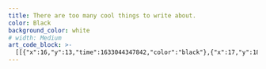 ```yaml
---
title: There are too many cool things to write about.
color: Black
background_color: white
# width: Medium
art_code_block: >-
  [[{"x":16,"y":13,"time":1633044347842,"color":"black"},{"x":17,"y":18,"time":1633044348053,"color":"black"},{"x":17,"y":23,"time":1633044348153,"color":"black"},{"x":17,"y":28,"time":1633044348270,"color":"black"},{"x":18,"y":33,"time":1633044348370,"color":"black"},{"x":19,"y":38,"time":1633044348437,"color":"black"},{"x":20,"y":43,"time":1633044348670,"color":"black"},{"x":24,"y":39,"time":1633044349336,"color":"black"},{"x":27,"y":35,"time":1633044349402,"color":"black"},{"x":30,"y":31,"time":1633044349553,"color":"black"},{"x":35,"y":31,"time":1633044350212,"color":"black"},{"x":38,"y":35,"time":1633044350294,"color":"black"},{"x":40,"y":40,"time":1633044350437,"color":"black"},{"x":43,"y":44,"time":1633044350739,"color":"black"},{"x":47,"y":40,"time":1633044350962,"color":"black"},{"x":50,"y":34,"time":1633044351028,"color":"black"},{"x":53,"y":30,"time":1633044351077,"color":"black"},{"x":55,"y":25,"time":1633044351195,"color":"black"},{"x":57,"y":20,"time":1633044351281,"color":"black"},{"x":56,"y":15,"time":1633044351414,"color":"black"},{"x":55,"y":25,"time":1633044351195,"color":"black"},{"x":56,"y":15,"time":1633044351804,"color":"black"}],[{"x":65,"y":33,"time":1633044352198,"color":"black"},{"x":70,"y":33,"time":1633044352302,"color":"black"},{"x":76,"y":34,"time":1633044352337,"color":"black"},{"x":81,"y":34,"time":1633044352385,"color":"black"},{"x":86,"y":31,"time":1633044352519,"color":"black"},{"x":89,"y":27,"time":1633044352587,"color":"black"},{"x":84,"y":24,"time":1633044352703,"color":"black"},{"x":78,"y":25,"time":1633044352752,"color":"black"},{"x":73,"y":26,"time":1633044352802,"color":"black"},{"x":67,"y":28,"time":1633044352868,"color":"black"},{"x":62,"y":31,"time":1633044352936,"color":"black"},{"x":63,"y":36,"time":1633044353036,"color":"black"},{"x":67,"y":40,"time":1633044353119,"color":"black"},{"x":72,"y":42,"time":1633044353219,"color":"black"},{"x":77,"y":42,"time":1633044353252,"color":"black"},{"x":82,"y":42,"time":1633044353303,"color":"black"},{"x":72,"y":42,"time":1633044353219,"color":"black"}],[{"x":121,"y":28,"time":1633044354345,"color":"black"},{"x":122,"y":33,"time":1633044354453,"color":"black"},{"x":119,"y":37,"time":1633044354552,"color":"black"},{"x":118,"y":42,"time":1633044354750,"color":"black"},{"x":116,"y":47,"time":1633044355267,"color":"black"},{"x":117,"y":42,"time":1633044355869,"color":"black"},{"x":120,"y":37,"time":1633044355968,"color":"black"},{"x":123,"y":33,"time":1633044356115,"color":"black"},{"x":128,"y":30,"time":1633044356215,"color":"black"},{"x":133,"y":29,"time":1633044356281,"color":"black"},{"x":137,"y":33,"time":1633044356414,"color":"black"},{"x":140,"y":38,"time":1633044356497,"color":"black"},{"x":140,"y":43,"time":1633044356565,"color":"black"},{"x":142,"y":48,"time":1633044356697,"color":"black"},{"x":140,"y":38,"time":1633044356497,"color":"black"},{"x":142,"y":48,"time":1633044356890,"color":"black"}],[{"x":158,"y":37,"time":1633044357319,"color":"black"},{"x":164,"y":39,"time":1633044357464,"color":"black"},{"x":169,"y":39,"time":1633044357498,"color":"black"},{"x":174,"y":37,"time":1633044357590,"color":"black"},{"x":176,"y":32,"time":1633044357709,"color":"black"},{"x":172,"y":29,"time":1633044357810,"color":"black"},{"x":167,"y":28,"time":1633044357860,"color":"black"},{"x":162,"y":28,"time":1633044357928,"color":"black"},{"x":156,"y":31,"time":1633044358012,"color":"black"},{"x":152,"y":35,"time":1633044358112,"color":"black"},{"x":153,"y":40,"time":1633044358214,"color":"black"},{"x":157,"y":44,"time":1633044358314,"color":"black"},{"x":162,"y":46,"time":1633044358397,"color":"black"},{"x":167,"y":48,"time":1633044358480,"color":"black"},{"x":172,"y":49,"time":1633044358514,"color":"black"},{"x":177,"y":49,"time":1633044358630,"color":"black"},{"x":167,"y":48,"time":1633044358480,"color":"black"}],[{"x":187,"y":37,"time":1633044359255,"color":"black"},{"x":192,"y":37,"time":1633044359347,"color":"black"},{"x":197,"y":37,"time":1633044359380,"color":"black"},{"x":202,"y":37,"time":1633044359431,"color":"black"},{"x":205,"y":33,"time":1633044359581,"color":"black"},{"x":204,"y":28,"time":1633044359681,"color":"black"},{"x":182,"y":35,"time":1633044360206,"color":"black"},{"x":187,"y":39,"time":1633044360552,"color":"black"},{"x":191,"y":43,"time":1633044360681,"color":"black"},{"x":195,"y":46,"time":1633044360831,"color":"black"},{"x":201,"y":48,"time":1633044360964,"color":"black"},{"x":206,"y":48,"time":1633044361031,"color":"black"},{"x":195,"y":46,"time":1633044360831,"color":"black"}],[{"x":236,"y":30,"time":1633044362011,"color":"black"},{"x":232,"y":27,"time":1633044362356,"color":"black"},{"x":227,"y":27,"time":1633044362447,"color":"black"},{"x":222,"y":28,"time":1633044362481,"color":"black"},{"x":218,"y":31,"time":1633044362581,"color":"black"},{"x":217,"y":37,"time":1633044362731,"color":"black"},{"x":221,"y":40,"time":1633044362830,"color":"black"},{"x":226,"y":42,"time":1633044363014,"color":"black"},{"x":231,"y":42,"time":1633044363117,"color":"black"},{"x":235,"y":39,"time":1633044363184,"color":"black"},{"x":238,"y":35,"time":1633044363262,"color":"black"},{"x":240,"y":30,"time":1633044363330,"color":"black"},{"x":239,"y":24,"time":1633044363414,"color":"black"},{"x":238,"y":19,"time":1633044363481,"color":"black"},{"x":238,"y":14,"time":1633044363602,"color":"black"},{"x":239,"y":20,"time":1633044363806,"color":"black"},{"x":239,"y":25,"time":1633044363845,"color":"black"},{"x":240,"y":31,"time":1633044363894,"color":"black"},{"x":242,"y":36,"time":1633044363936,"color":"black"},{"x":242,"y":42,"time":1633044364031,"color":"black"},{"x":240,"y":31,"time":1633044363894,"color":"black"},{"x":243,"y":42,"time":1633044364324,"color":"black"}],[{"x":284,"y":15,"time":1633044365193,"color":"black"},{"x":285,"y":21,"time":1633044365297,"color":"black"},{"x":283,"y":28,"time":1633044365330,"color":"black"},{"x":283,"y":33,"time":1633044365380,"color":"black"},{"x":284,"y":39,"time":1633044365447,"color":"black"},{"x":283,"y":44,"time":1633044365644,"color":"black"},{"x":283,"y":49,"time":1633044365861,"color":"black"},{"x":284,"y":39,"time":1633044365447,"color":"black"},{"x":283,"y":52,"time":1633044366141,"color":"black"}],[{"x":269,"y":34,"time":1633044366479,"color":"black"},{"x":274,"y":34,"time":1633044366594,"color":"black"},{"x":283,"y":34,"time":1633044366641,"color":"black"},{"x":289,"y":35,"time":1633044366658,"color":"black"},{"x":294,"y":35,"time":1633044366675,"color":"black"},{"x":283,"y":34,"time":1633044366641,"color":"black"}],[{"x":305,"y":35,"time":1633044367316,"color":"black"},{"x":301,"y":38,"time":1633044367460,"color":"black"},{"x":298,"y":42,"time":1633044367529,"color":"black"},{"x":296,"y":47,"time":1633044367609,"color":"black"},{"x":301,"y":51,"time":1633044367679,"color":"black"},{"x":307,"y":53,"time":1633044367727,"color":"black"},{"x":313,"y":53,"time":1633044367793,"color":"black"},{"x":318,"y":50,"time":1633044367849,"color":"black"},{"x":319,"y":45,"time":1633044367913,"color":"black"},{"x":314,"y":37,"time":1633044367977,"color":"black"},{"x":310,"y":34,"time":1633044368059,"color":"black"},{"x":305,"y":33,"time":1633044368102,"color":"black"},{"x":314,"y":37,"time":1633044367977,"color":"black"},{"x":305,"y":33,"time":1633044368345,"color":"black"}],[{"x":378,"y":32,"time":1633044369464,"color":"black"},{"x":372,"y":32,"time":1633044369659,"color":"black"},{"x":367,"y":33,"time":1633044369695,"color":"black"},{"x":369,"y":38,"time":1633044369959,"color":"black"},{"x":374,"y":40,"time":1633044370010,"color":"black"},{"x":379,"y":43,"time":1633044370093,"color":"black"},{"x":383,"y":47,"time":1633044370210,"color":"black"},{"x":379,"y":51,"time":1633044370343,"color":"black"},{"x":374,"y":51,"time":1633044370377,"color":"black"},{"x":369,"y":51,"time":1633044370424,"color":"black"},{"x":364,"y":49,"time":1633044370524,"color":"black"},{"x":374,"y":51,"time":1633044370377,"color":"black"}],[{"x":388,"y":8,"time":1633044371199,"color":"black"},{"x":390,"y":13,"time":1633044371281,"color":"black"},{"x":390,"y":23,"time":1633044371328,"color":"black"},{"x":390,"y":29,"time":1633044371360,"color":"black"},{"x":390,"y":35,"time":1633044371394,"color":"black"},{"x":390,"y":40,"time":1633044371426,"color":"black"},{"x":392,"y":45,"time":1633044371493,"color":"black"},{"x":393,"y":50,"time":1633044371643,"color":"black"},{"x":390,"y":40,"time":1633044371426,"color":"black"}],[{"x":381,"y":28,"time":1633044372177,"color":"black"},{"x":388,"y":28,"time":1633044372310,"color":"black"},{"x":393,"y":28,"time":1633044372326,"color":"black"},{"x":399,"y":29,"time":1633044372346,"color":"black"},{"x":388,"y":28,"time":1633044372310,"color":"black"}],[{"x":409,"y":33,"time":1633044372898,"color":"black"},{"x":404,"y":35,"time":1633044373062,"color":"black"},{"x":401,"y":41,"time":1633044373116,"color":"black"},{"x":401,"y":46,"time":1633044373193,"color":"black"},{"x":405,"y":51,"time":1633044373265,"color":"black"},{"x":411,"y":53,"time":1633044373314,"color":"black"},{"x":414,"y":48,"time":1633044373396,"color":"black"},{"x":417,"y":43,"time":1633044373450,"color":"black"},{"x":415,"y":38,"time":1633044373495,"color":"black"},{"x":410,"y":34,"time":1633044373545,"color":"black"},{"x":405,"y":33,"time":1633044373645,"color":"black"},{"x":415,"y":38,"time":1633044373495,"color":"black"},{"x":406,"y":35,"time":1633044373801,"color":"black"}],[{"x":429,"y":37,"time":1633044374030,"color":"black"},{"x":432,"y":42,"time":1633044374176,"color":"black"},{"x":434,"y":53,"time":1633044374217,"color":"black"},{"x":434,"y":63,"time":1633044374246,"color":"black"},{"x":434,"y":70,"time":1633044374278,"color":"black"},{"x":435,"y":77,"time":1633044374314,"color":"black"},{"x":436,"y":83,"time":1633044374346,"color":"black"},{"x":436,"y":78,"time":1633044374560,"color":"black"},{"x":434,"y":66,"time":1633044374602,"color":"black"},{"x":434,"y":59,"time":1633044374629,"color":"black"},{"x":432,"y":51,"time":1633044374665,"color":"black"},{"x":432,"y":46,"time":1633044374746,"color":"black"},{"x":431,"y":41,"time":1633044374800,"color":"black"},{"x":432,"y":35,"time":1633044374878,"color":"black"},{"x":436,"y":32,"time":1633044374988,"color":"black"},{"x":441,"y":35,"time":1633044375088,"color":"black"},{"x":445,"y":40,"time":1633044375135,"color":"black"},{"x":445,"y":45,"time":1633044375228,"color":"black"},{"x":440,"y":46,"time":1633044375343,"color":"black"},{"x":435,"y":46,"time":1633044375384,"color":"black"},{"x":445,"y":45,"time":1633044375228,"color":"black"}],[{"x":25,"y":74,"time":1633044410201,"color":"black"},{"x":26,"y":80,"time":1633044410344,"color":"black"},{"x":28,"y":85,"time":1633044410427,"color":"black"},{"x":29,"y":90,"time":1633044410500,"color":"black"},{"x":29,"y":95,"time":1633044410579,"color":"black"},{"x":31,"y":100,"time":1633044410627,"color":"black"},{"x":31,"y":107,"time":1633044410740,"color":"black"},{"x":31,"y":112,"time":1633044410801,"color":"black"},{"x":31,"y":118,"time":1633044410877,"color":"black"},{"x":31,"y":124,"time":1633044410965,"color":"black"},{"x":29,"y":129,"time":1633044411099,"color":"black"},{"x":31,"y":118,"time":1633044410877,"color":"black"}],[{"x":18,"y":106,"time":1633044411608,"color":"black"},{"x":27,"y":105,"time":1633044411714,"color":"black"},{"x":36,"y":104,"time":1633044411762,"color":"black"},{"x":41,"y":104,"time":1633044411966,"color":"black"},{"x":27,"y":105,"time":1633044411714,"color":"black"},{"x":45,"y":103,"time":1633044412325,"color":"black"}],[{"x":46,"y":71,"time":1633044412763,"color":"black"},{"x":47,"y":78,"time":1633044412836,"color":"black"},{"x":49,"y":87,"time":1633044412879,"color":"black"},{"x":50,"y":94,"time":1633044412910,"color":"black"},{"x":50,"y":100,"time":1633044412953,"color":"black"},{"x":50,"y":106,"time":1633044412993,"color":"black"},{"x":50,"y":111,"time":1633044413059,"color":"black"},{"x":48,"y":117,"time":1633044413143,"color":"black"},{"x":47,"y":123,"time":1633044413199,"color":"black"},{"x":44,"y":118,"time":1633044413535,"color":"black"},{"x":45,"y":111,"time":1633044413580,"color":"black"},{"x":47,"y":106,"time":1633044413643,"color":"black"},{"x":51,"y":103,"time":1633044413731,"color":"black"},{"x":56,"y":101,"time":1633044413823,"color":"black"},{"x":61,"y":100,"time":1633044413882,"color":"black"},{"x":64,"y":104,"time":1633044413985,"color":"black"},{"x":67,"y":112,"time":1633044414033,"color":"black"},{"x":68,"y":117,"time":1633044414092,"color":"black"},{"x":69,"y":122,"time":1633044414147,"color":"black"},{"x":67,"y":112,"time":1633044414033,"color":"black"},{"x":71,"y":121,"time":1633044414502,"color":"black"}],[{"x":85,"y":100,"time":1633044414798,"color":"black"},{"x":85,"y":106,"time":1633044414972,"color":"black"},{"x":85,"y":114,"time":1633044415015,"color":"black"},{"x":86,"y":119,"time":1633044415060,"color":"black"},{"x":87,"y":124,"time":1633044415114,"color":"black"},{"x":85,"y":114,"time":1633044415015,"color":"black"},{"x":87,"y":122,"time":1633044415400,"color":"black"}],[{"x":114,"y":104,"time":1633044415852,"color":"black"},{"x":105,"y":101,"time":1633044416004,"color":"black"},{"x":100,"y":101,"time":1633044416067,"color":"black"},{"x":96,"y":106,"time":1633044416167,"color":"black"},{"x":96,"y":111,"time":1633044416267,"color":"black"},{"x":102,"y":113,"time":1633044416312,"color":"black"},{"x":107,"y":115,"time":1633044416386,"color":"black"},{"x":113,"y":118,"time":1633044416445,"color":"black"},{"x":116,"y":122,"time":1633044416508,"color":"black"},{"x":117,"y":127,"time":1633044416576,"color":"black"},{"x":113,"y":131,"time":1633044416692,"color":"black"},{"x":103,"y":130,"time":1633044416747,"color":"black"},{"x":98,"y":130,"time":1633044416794,"color":"black"},{"x":113,"y":131,"time":1633044416692,"color":"black"},{"x":101,"y":125,"time":1633044417048,"color":"black"}],[{"x":151,"y":104,"time":1633044417583,"color":"black"},{"x":153,"y":111,"time":1633044417685,"color":"black"},{"x":155,"y":117,"time":1633044417729,"color":"black"},{"x":155,"y":122,"time":1633044417774,"color":"black"},{"x":153,"y":127,"time":1633044417832,"color":"black"},{"x":149,"y":124,"time":1633044418026,"color":"black"},{"x":148,"y":115,"time":1633044418081,"color":"black"},{"x":149,"y":109,"time":1633044418151,"color":"black"},{"x":152,"y":105,"time":1633044418227,"color":"black"},{"x":159,"y":100,"time":1633044418285,"color":"black"},{"x":164,"y":102,"time":1633044418444,"color":"black"},{"x":167,"y":111,"time":1633044418499,"color":"black"},{"x":168,"y":116,"time":1633044418547,"color":"black"},{"x":168,"y":121,"time":1633044418643,"color":"black"},{"x":166,"y":113,"time":1633044418817,"color":"black"},{"x":168,"y":107,"time":1633044418894,"color":"black"},{"x":170,"y":102,"time":1633044418951,"color":"black"},{"x":175,"y":99,"time":1633044419026,"color":"black"},{"x":180,"y":100,"time":1633044419176,"color":"black"},{"x":186,"y":106,"time":1633044419226,"color":"black"},{"x":188,"y":111,"time":1633044419292,"color":"black"},{"x":188,"y":118,"time":1633044419346,"color":"black"},{"x":188,"y":123,"time":1633044419401,"color":"black"},{"x":188,"y":128,"time":1633044419495,"color":"black"},{"x":188,"y":118,"time":1633044419346,"color":"black"},{"x":188,"y":130,"time":1633044419725,"color":"black"}],[{"x":219,"y":111,"time":1633044420437,"color":"black"},{"x":214,"y":108,"time":1633044420681,"color":"black"},{"x":210,"y":105,"time":1633044420729,"color":"black"},{"x":205,"y":105,"time":1633044420884,"color":"black"},{"x":200,"y":108,"time":1633044420994,"color":"black"},{"x":196,"y":112,"time":1633044421072,"color":"black"},{"x":196,"y":117,"time":1633044421144,"color":"black"},{"x":199,"y":122,"time":1633044421233,"color":"black"},{"x":204,"y":126,"time":1633044421314,"color":"black"},{"x":207,"y":122,"time":1633044421467,"color":"black"},{"x":208,"y":117,"time":1633044421551,"color":"black"},{"x":208,"y":112,"time":1633044421647,"color":"black"},{"x":212,"y":109,"time":1633044421781,"color":"black"},{"x":214,"y":115,"time":1633044421852,"color":"black"},{"x":215,"y":124,"time":1633044421912,"color":"black"},{"x":216,"y":129,"time":1633044421945,"color":"black"},{"x":214,"y":115,"time":1633044421852,"color":"black"},{"x":215,"y":130,"time":1633044422216,"color":"black"}],[{"x":245,"y":111,"time":1633044422885,"color":"black"},{"x":240,"y":109,"time":1633044423035,"color":"black"},{"x":235,"y":107,"time":1633044423067,"color":"black"},{"x":230,"y":107,"time":1633044423167,"color":"black"},{"x":227,"y":112,"time":1633044423309,"color":"black"},{"x":227,"y":117,"time":1633044423382,"color":"black"},{"x":229,"y":122,"time":1633044423454,"color":"black"},{"x":235,"y":127,"time":1633044423520,"color":"black"},{"x":240,"y":129,"time":1633044423598,"color":"black"},{"x":242,"y":124,"time":1633044423700,"color":"black"},{"x":245,"y":120,"time":1633044423748,"color":"black"},{"x":246,"y":113,"time":1633044423798,"color":"black"},{"x":247,"y":107,"time":1633044423865,"color":"black"},{"x":245,"y":95,"time":1633044423917,"color":"black"},{"x":245,"y":90,"time":1633044423967,"color":"black"},{"x":243,"y":85,"time":1633044424035,"color":"black"},{"x":246,"y":91,"time":1633044424215,"color":"black"},{"x":247,"y":100,"time":1633044424269,"color":"black"},{"x":248,"y":105,"time":1633044424316,"color":"black"},{"x":249,"y":111,"time":1633044424365,"color":"black"},{"x":250,"y":117,"time":1633044424416,"color":"black"},{"x":252,"y":124,"time":1633044424470,"color":"black"},{"x":254,"y":131,"time":1633044424532,"color":"black"},{"x":250,"y":117,"time":1633044424416,"color":"black"},{"x":252,"y":129,"time":1633044424754,"color":"black"}],[{"x":258,"y":109,"time":1633044425082,"color":"black"},{"x":260,"y":114,"time":1633044425203,"color":"black"},{"x":261,"y":122,"time":1633044425268,"color":"black"},{"x":262,"y":127,"time":1633044425374,"color":"black"},{"x":259,"y":123,"time":1633044425506,"color":"black"},{"x":260,"y":116,"time":1633044425565,"color":"black"},{"x":260,"y":111,"time":1633044425633,"color":"black"},{"x":263,"y":107,"time":1633044425693,"color":"black"},{"x":269,"y":106,"time":1633044425779,"color":"black"},{"x":274,"y":110,"time":1633044425871,"color":"black"},{"x":278,"y":118,"time":1633044425933,"color":"black"},{"x":280,"y":124,"time":1633044425984,"color":"black"},{"x":282,"y":129,"time":1633044426104,"color":"black"},{"x":278,"y":118,"time":1633044425933,"color":"black"},{"x":282,"y":128,"time":1633044426300,"color":"black"}],[{"x":294,"y":113,"time":1633044426622,"color":"black"},{"x":300,"y":114,"time":1633044426788,"color":"black"},{"x":306,"y":114,"time":1633044426837,"color":"black"},{"x":310,"y":111,"time":1633044426938,"color":"black"},{"x":308,"y":106,"time":1633044427028,"color":"black"},{"x":300,"y":102,"time":1633044427087,"color":"black"},{"x":295,"y":102,"time":1633044427188,"color":"black"},{"x":293,"y":107,"time":1633044427241,"color":"black"},{"x":293,"y":113,"time":1633044427321,"color":"black"},{"x":292,"y":119,"time":1633044427369,"color":"black"},{"x":295,"y":124,"time":1633044427470,"color":"black"},{"x":299,"y":127,"time":1633044427524,"color":"black"},{"x":304,"y":129,"time":1633044427576,"color":"black"},{"x":310,"y":130,"time":1633044427620,"color":"black"},{"x":315,"y":128,"time":1633044427673,"color":"black"},{"x":304,"y":129,"time":1633044427576,"color":"black"}],[{"x":338,"y":108,"time":1633044428453,"color":"black"},{"x":334,"y":104,"time":1633044428623,"color":"black"},{"x":329,"y":102,"time":1633044428729,"color":"black"},{"x":324,"y":103,"time":1633044428854,"color":"black"},{"x":322,"y":108,"time":1633044428956,"color":"black"},{"x":324,"y":113,"time":1633044429212,"color":"black"},{"x":331,"y":116,"time":1633044429278,"color":"black"},{"x":336,"y":117,"time":1633044429369,"color":"black"},{"x":339,"y":121,"time":1633044429457,"color":"black"},{"x":343,"y":124,"time":1633044429536,"color":"black"},{"x":344,"y":129,"time":1633044429627,"color":"black"},{"x":340,"y":133,"time":1633044429722,"color":"black"},{"x":334,"y":133,"time":1633044429787,"color":"black"},{"x":328,"y":133,"time":1633044429839,"color":"black"},{"x":323,"y":131,"time":1633044429988,"color":"black"},{"x":319,"y":128,"time":1633044430123,"color":"black"},{"x":328,"y":133,"time":1633044429839,"color":"black"}],[{"x":367,"y":112,"time":1633044430934,"color":"black"},{"x":363,"y":107,"time":1633044431130,"color":"black"},{"x":359,"y":104,"time":1633044431194,"color":"black"},{"x":354,"y":102,"time":1633044431320,"color":"black"},{"x":351,"y":106,"time":1633044431454,"color":"black"},{"x":351,"y":111,"time":1633044431525,"color":"black"},{"x":354,"y":117,"time":1633044431623,"color":"black"},{"x":359,"y":120,"time":1633044431745,"color":"black"},{"x":365,"y":123,"time":1633044431809,"color":"black"},{"x":369,"y":128,"time":1633044431878,"color":"black"},{"x":372,"y":132,"time":1633044431973,"color":"black"},{"x":368,"y":136,"time":1633044432089,"color":"black"},{"x":359,"y":136,"time":1633044432161,"color":"black"},{"x":354,"y":135,"time":1633044432222,"color":"black"},{"x":368,"y":136,"time":1633044432089,"color":"black"}],[{"x":386,"y":136,"time":1633044432880,"color":"black"}],[{"x":382,"y":134,"time":1633044438366,"color":"black"},{"x":380,"y":139,"time":1633044438554,"color":"black"},{"x":375,"y":142,"time":1633044438676,"color":"black"},{"x":382,"y":134,"time":1633044438366,"color":"black"}],[{"x":24,"y":168,"time":1633044442303,"color":"black"},{"x":25,"y":174,"time":1633044442434,"color":"black"},{"x":24,"y":185,"time":1633044442497,"color":"black"},{"x":24,"y":192,"time":1633044442543,"color":"black"},{"x":22,"y":198,"time":1633044442594,"color":"black"},{"x":22,"y":206,"time":1633044442657,"color":"black"},{"x":22,"y":211,"time":1633044442712,"color":"black"},{"x":22,"y":216,"time":1633044442762,"color":"black"},{"x":22,"y":221,"time":1633044442827,"color":"black"},{"x":22,"y":211,"time":1633044442712,"color":"black"},{"x":23,"y":224,"time":1633044443088,"color":"black"}],[{"x":39,"y":205,"time":1633044443525,"color":"black"},{"x":44,"y":207,"time":1633044443682,"color":"black"},{"x":50,"y":208,"time":1633044443757,"color":"black"},{"x":55,"y":207,"time":1633044443832,"color":"black"},{"x":54,"y":202,"time":1633044443988,"color":"black"},{"x":49,"y":200,"time":1633044444159,"color":"black"},{"x":42,"y":201,"time":1633044444220,"color":"black"},{"x":37,"y":204,"time":1633044444359,"color":"black"},{"x":36,"y":209,"time":1633044444418,"color":"black"},{"x":37,"y":214,"time":1633044444503,"color":"black"},{"x":40,"y":219,"time":1633044444592,"color":"black"},{"x":46,"y":223,"time":1633044444652,"color":"black"},{"x":52,"y":225,"time":1633044444710,"color":"black"},{"x":59,"y":226,"time":1633044444764,"color":"black"},{"x":63,"y":223,"time":1633044444849,"color":"black"},{"x":52,"y":225,"time":1633044444710,"color":"black"}],[{"x":89,"y":203,"time":1633044445459,"color":"black"},{"x":83,"y":200,"time":1633044445672,"color":"black"},{"x":78,"y":200,"time":1633044445803,"color":"black"},{"x":72,"y":203,"time":1633044445867,"color":"black"},{"x":71,"y":208,"time":1633044445977,"color":"black"},{"x":78,"y":211,"time":1633044446102,"color":"black"},{"x":88,"y":213,"time":1633044446165,"color":"black"},{"x":92,"y":216,"time":1633044446274,"color":"black"},{"x":95,"y":221,"time":1633044446332,"color":"black"},{"x":91,"y":226,"time":1633044446460,"color":"black"},{"x":84,"y":227,"time":1633044446529,"color":"black"},{"x":77,"y":225,"time":1633044446595,"color":"black"},{"x":91,"y":226,"time":1633044446460,"color":"black"},{"x":75,"y":221,"time":1633044446950,"color":"black"}],[{"x":111,"y":170,"time":1633044447902,"color":"black"},{"x":113,"y":177,"time":1633044447984,"color":"black"},{"x":112,"y":187,"time":1633044448031,"color":"black"},{"x":111,"y":195,"time":1633044448079,"color":"black"},{"x":111,"y":201,"time":1633044448127,"color":"black"},{"x":111,"y":207,"time":1633044448180,"color":"black"},{"x":113,"y":212,"time":1633044448229,"color":"black"},{"x":114,"y":220,"time":1633044448302,"color":"black"},{"x":115,"y":225,"time":1633044448362,"color":"black"},{"x":113,"y":212,"time":1633044448229,"color":"black"},{"x":113,"y":227,"time":1633044448608,"color":"black"}],[{"x":99,"y":198,"time":1633044449129,"color":"black"},{"x":104,"y":198,"time":1633044449227,"color":"black"},{"x":114,"y":198,"time":1633044449291,"color":"black"},{"x":120,"y":198,"time":1633044449384,"color":"black"},{"x":125,"y":198,"time":1633044449492,"color":"black"},{"x":114,"y":198,"time":1633044449291,"color":"black"}],[{"x":166,"y":200,"time":1633044451168,"color":"black"},{"x":165,"y":206,"time":1633044451346,"color":"black"},{"x":167,"y":211,"time":1633044451446,"color":"black"},{"x":169,"y":217,"time":1633044451512,"color":"black"},{"x":174,"y":217,"time":1633044451691,"color":"black"},{"x":178,"y":211,"time":1633044451760,"color":"black"},{"x":179,"y":206,"time":1633044451857,"color":"black"},{"x":182,"y":210,"time":1633044452253,"color":"black"},{"x":185,"y":215,"time":1633044452342,"color":"black"},{"x":191,"y":219,"time":1633044452409,"color":"black"},{"x":197,"y":220,"time":1633044452517,"color":"black"},{"x":202,"y":216,"time":1633044452579,"color":"black"},{"x":204,"y":211,"time":1633044452654,"color":"black"},{"x":202,"y":203,"time":1633044452725,"color":"black"},{"x":202,"y":216,"time":1633044452579,"color":"black"},{"x":202,"y":200,"time":1633044452993,"color":"black"}],[{"x":211,"y":208,"time":1633044453243,"color":"black"},{"x":217,"y":209,"time":1633044453403,"color":"black"},{"x":227,"y":210,"time":1633044453477,"color":"black"},{"x":226,"y":205,"time":1633044453644,"color":"black"},{"x":221,"y":201,"time":1633044453710,"color":"black"},{"x":215,"y":201,"time":1633044453851,"color":"black"},{"x":211,"y":204,"time":1633044453942,"color":"black"},{"x":211,"y":209,"time":1633044454013,"color":"black"},{"x":211,"y":215,"time":1633044454075,"color":"black"},{"x":214,"y":219,"time":1633044454157,"color":"black"},{"x":220,"y":222,"time":1633044454227,"color":"black"},{"x":226,"y":223,"time":1633044454279,"color":"black"},{"x":232,"y":222,"time":1633044454325,"color":"black"},{"x":220,"y":222,"time":1633044454227,"color":"black"}],[{"x":280,"y":175,"time":1633044455344,"color":"black"},{"x":279,"y":182,"time":1633044455430,"color":"black"},{"x":279,"y":194,"time":1633044455493,"color":"black"},{"x":279,"y":201,"time":1633044455540,"color":"black"},{"x":279,"y":209,"time":1633044455596,"color":"black"},{"x":279,"y":214,"time":1633044455655,"color":"black"},{"x":280,"y":220,"time":1633044455726,"color":"black"},{"x":281,"y":225,"time":1633044455778,"color":"black"},{"x":281,"y":230,"time":1633044455858,"color":"black"},{"x":280,"y":220,"time":1633044455726,"color":"black"},{"x":278,"y":227,"time":1633044456023,"color":"black"}],[{"x":280,"y":207,"time":1633044456298,"color":"black"},{"x":283,"y":202,"time":1633044456417,"color":"black"},{"x":288,"y":200,"time":1633044456494,"color":"black"},{"x":293,"y":204,"time":1633044456632,"color":"black"},{"x":296,"y":212,"time":1633044456696,"color":"black"},{"x":294,"y":217,"time":1633044456796,"color":"black"},{"x":289,"y":221,"time":1633044456862,"color":"black"},{"x":284,"y":223,"time":1633044456950,"color":"black"},{"x":279,"y":224,"time":1633044457016,"color":"black"},{"x":289,"y":221,"time":1633044456862,"color":"black"},{"x":279,"y":223,"time":1633044457263,"color":"black"}],[{"x":303,"y":214,"time":1633044457579,"color":"black"},{"x":308,"y":215,"time":1633044457737,"color":"black"},{"x":316,"y":214,"time":1633044457821,"color":"black"},{"x":316,"y":209,"time":1633044457943,"color":"black"},{"x":312,"y":206,"time":1633044458022,"color":"black"},{"x":307,"y":206,"time":1633044458104,"color":"black"},{"x":302,"y":208,"time":1633044458213,"color":"black"},{"x":298,"y":215,"time":1633044458282,"color":"black"},{"x":300,"y":221,"time":1633044458377,"color":"black"},{"x":313,"y":228,"time":1633044458455,"color":"black"},{"x":318,"y":226,"time":1633044458512,"color":"black"},{"x":300,"y":221,"time":1633044458377,"color":"black"},{"x":319,"y":224,"time":1633044458575,"color":"black"}],[{"x":335,"y":208,"time":1633044459111,"color":"black"},{"x":330,"y":210,"time":1633044459255,"color":"black"},{"x":326,"y":214,"time":1633044459320,"color":"black"},{"x":322,"y":219,"time":1633044459423,"color":"black"},{"x":325,"y":223,"time":1633044459516,"color":"black"},{"x":332,"y":227,"time":1633044459593,"color":"black"},{"x":340,"y":227,"time":1633044459645,"color":"black"},{"x":346,"y":227,"time":1633044459695,"color":"black"},{"x":332,"y":227,"time":1633044459593,"color":"black"},{"x":345,"y":223,"time":1633044459972,"color":"black"}],[{"x":357,"y":208,"time":1633044460322,"color":"black"},{"x":352,"y":212,"time":1633044460452,"color":"black"},{"x":347,"y":218,"time":1633044460520,"color":"black"},{"x":347,"y":223,"time":1633044460584,"color":"black"},{"x":353,"y":225,"time":1633044460718,"color":"black"},{"x":362,"y":223,"time":1633044460785,"color":"black"},{"x":365,"y":219,"time":1633044460847,"color":"black"},{"x":366,"y":213,"time":1633044460920,"color":"black"},{"x":364,"y":208,"time":1633044461002,"color":"black"},{"x":360,"y":204,"time":1633044461086,"color":"black"},{"x":366,"y":213,"time":1633044460920,"color":"black"}],[{"x":379,"y":207,"time":1633044461584,"color":"black"},{"x":379,"y":212,"time":1633044461719,"color":"black"},{"x":379,"y":221,"time":1633044461789,"color":"black"},{"x":377,"y":226,"time":1633044461851,"color":"black"},{"x":376,"y":221,"time":1633044462019,"color":"black"},{"x":377,"y":213,"time":1633044462095,"color":"black"},{"x":378,"y":207,"time":1633044462146,"color":"black"},{"x":381,"y":203,"time":1633044462251,"color":"black"},{"x":386,"y":202,"time":1633044462352,"color":"black"},{"x":389,"y":206,"time":1633044462428,"color":"black"},{"x":390,"y":211,"time":1633044462480,"color":"black"},{"x":390,"y":216,"time":1633044462552,"color":"black"},{"x":390,"y":210,"time":1633044462786,"color":"black"},{"x":393,"y":205,"time":1633044462884,"color":"black"},{"x":400,"y":202,"time":1633044462953,"color":"black"},{"x":406,"y":202,"time":1633044463013,"color":"black"},{"x":411,"y":204,"time":1633044463066,"color":"black"},{"x":414,"y":210,"time":1633044463136,"color":"black"},{"x":416,"y":220,"time":1633044463217,"color":"black"},{"x":417,"y":225,"time":1633044463338,"color":"black"},{"x":414,"y":210,"time":1633044463136,"color":"black"},{"x":417,"y":221,"time":1633044463508,"color":"black"}],[{"x":428,"y":211,"time":1633044463820,"color":"black"},{"x":434,"y":215,"time":1633044463985,"color":"black"},{"x":445,"y":216,"time":1633044464056,"color":"black"},{"x":448,"y":212,"time":1633044464136,"color":"black"},{"x":447,"y":207,"time":1633044464203,"color":"black"},{"x":441,"y":202,"time":1633044464268,"color":"black"},{"x":431,"y":197,"time":1633044464338,"color":"black"},{"x":426,"y":199,"time":1633044464402,"color":"black"},{"x":422,"y":204,"time":1633044464467,"color":"black"},{"x":422,"y":213,"time":1633044464534,"color":"black"},{"x":425,"y":221,"time":1633044464607,"color":"black"},{"x":429,"y":225,"time":1633044464665,"color":"black"},{"x":435,"y":228,"time":1633044464702,"color":"black"},{"x":445,"y":230,"time":1633044464752,"color":"black"},{"x":450,"y":230,"time":1633044464816,"color":"black"},{"x":435,"y":228,"time":1633044464702,"color":"black"},{"x":449,"y":228,"time":1633044465040,"color":"black"}],[{"x":31,"y":258,"time":1633044466489,"color":"black"},{"x":31,"y":264,"time":1633044466584,"color":"black"},{"x":32,"y":278,"time":1633044466655,"color":"black"},{"x":32,"y":292,"time":1633044466719,"color":"black"},{"x":29,"y":305,"time":1633044466787,"color":"black"},{"x":26,"y":312,"time":1633044466870,"color":"black"},{"x":32,"y":292,"time":1633044466719,"color":"black"},{"x":27,"y":310,"time":1633044467071,"color":"black"}],[{"x":23,"y":288,"time":1633044467559,"color":"black"},{"x":35,"y":289,"time":1633044467692,"color":"black"},{"x":48,"y":289,"time":1633044467750,"color":"black"},{"x":23,"y":288,"time":1633044467559,"color":"black"}],[{"x":54,"y":292,"time":1633044468402,"color":"black"},{"x":48,"y":291,"time":1633044468522,"color":"black"},{"x":43,"y":294,"time":1633044468601,"color":"black"},{"x":42,"y":300,"time":1633044468685,"color":"black"},{"x":43,"y":305,"time":1633044468769,"color":"black"},{"x":50,"y":309,"time":1633044468837,"color":"black"},{"x":57,"y":307,"time":1633044468917,"color":"black"},{"x":64,"y":302,"time":1633044468985,"color":"black"},{"x":62,"y":296,"time":1633044469053,"color":"black"},{"x":59,"y":292,"time":1633044469118,"color":"black"},{"x":55,"y":289,"time":1633044469278,"color":"black"},{"x":62,"y":296,"time":1633044469053,"color":"black"}],[{"x":81,"y":290,"time":1633044469727,"color":"black"},{"x":76,"y":289,"time":1633044469874,"color":"black"},{"x":69,"y":292,"time":1633044469937,"color":"black"},{"x":69,"y":298,"time":1633044470053,"color":"black"},{"x":73,"y":304,"time":1633044470137,"color":"black"},{"x":81,"y":309,"time":1633044470201,"color":"black"},{"x":90,"y":309,"time":1633044470286,"color":"black"},{"x":94,"y":303,"time":1633044470355,"color":"black"},{"x":96,"y":297,"time":1633044470416,"color":"black"},{"x":92,"y":289,"time":1633044470485,"color":"black"},{"x":87,"y":288,"time":1633044470603,"color":"black"},{"x":81,"y":288,"time":1633044470753,"color":"black"},{"x":92,"y":289,"time":1633044470485,"color":"black"}],[{"x":133,"y":296,"time":1633044471845,"color":"black"},{"x":135,"y":311,"time":1633044471943,"color":"black"},{"x":135,"y":326,"time":1633044472005,"color":"black"},{"x":135,"y":335,"time":1633044472067,"color":"black"},{"x":135,"y":311,"time":1633044471943,"color":"black"},{"x":135,"y":332,"time":1633044472319,"color":"black"}],[{"x":135,"y":294,"time":1633044472837,"color":"black"},{"x":139,"y":289,"time":1633044472920,"color":"black"},{"x":144,"y":288,"time":1633044472997,"color":"black"},{"x":149,"y":292,"time":1633044473093,"color":"black"},{"x":153,"y":300,"time":1633044473172,"color":"black"},{"x":150,"y":304,"time":1633044473267,"color":"black"},{"x":137,"y":307,"time":1633044473341,"color":"black"},{"x":131,"y":307,"time":1633044473408,"color":"black"},{"x":150,"y":304,"time":1633044473267,"color":"black"},{"x":134,"y":306,"time":1633044473615,"color":"black"}],[{"x":170,"y":289,"time":1633044474254,"color":"black"},{"x":165,"y":289,"time":1633044474340,"color":"black"},{"x":159,"y":290,"time":1633044474419,"color":"black"},{"x":157,"y":296,"time":1633044474500,"color":"black"},{"x":160,"y":300,"time":1633044474588,"color":"black"},{"x":167,"y":305,"time":1633044474672,"color":"black"},{"x":172,"y":305,"time":1633044474751,"color":"black"},{"x":176,"y":302,"time":1633044474843,"color":"black"},{"x":175,"y":295,"time":1633044474921,"color":"black"},{"x":173,"y":290,"time":1633044475001,"color":"black"},{"x":167,"y":288,"time":1633044475075,"color":"black"},{"x":175,"y":295,"time":1633044474921,"color":"black"}],[{"x":190,"y":291,"time":1633044475561,"color":"black"},{"x":192,"y":299,"time":1633044475644,"color":"black"},{"x":192,"y":315,"time":1633044475708,"color":"black"},{"x":192,"y":330,"time":1633044475788,"color":"black"},{"x":191,"y":335,"time":1633044475883,"color":"black"},{"x":192,"y":315,"time":1633044475708,"color":"black"},{"x":190,"y":330,"time":1633044476003,"color":"black"}],[{"x":192,"y":292,"time":1633044476413,"color":"black"},{"x":205,"y":287,"time":1633044476492,"color":"black"},{"x":210,"y":289,"time":1633044476599,"color":"black"},{"x":214,"y":296,"time":1633044476674,"color":"black"},{"x":215,"y":301,"time":1633044476745,"color":"black"},{"x":211,"y":304,"time":1633044476822,"color":"black"},{"x":198,"y":304,"time":1633044476891,"color":"black"},{"x":193,"y":303,"time":1633044477000,"color":"black"},{"x":211,"y":304,"time":1633044476822,"color":"black"}],[{"x":222,"y":290,"time":1633044477682,"color":"black"},{"x":224,"y":295,"time":1633044477823,"color":"black"},{"x":229,"y":301,"time":1633044477909,"color":"black"},{"x":234,"y":303,"time":1633044478017,"color":"black"},{"x":237,"y":298,"time":1633044478129,"color":"black"},{"x":238,"y":289,"time":1633044478211,"color":"black"},{"x":234,"y":303,"time":1633044478017,"color":"black"}],[{"x":235,"y":289,"time":1633044479484,"color":"black"},{"x":240,"y":289,"time":1633044479716,"color":"black"},{"x":241,"y":298,"time":1633044479799,"color":"black"},{"x":242,"y":303,"time":1633044479875,"color":"black"},{"x":240,"y":289,"time":1633044479716,"color":"black"}],[{"x":252,"y":267,"time":1633044481297,"color":"black"},{"x":254,"y":272,"time":1633044481392,"color":"black"},{"x":255,"y":289,"time":1633044481472,"color":"black"},{"x":254,"y":299,"time":1633044481535,"color":"black"},{"x":254,"y":306,"time":1633044481604,"color":"black"},{"x":256,"y":311,"time":1633044481811,"color":"black"},{"x":254,"y":299,"time":1633044481535,"color":"black"},{"x":255,"y":311,"time":1633044482007,"color":"black"}],[{"x":278,"y":293,"time":1633044482659,"color":"black"},{"x":275,"y":289,"time":1633044482787,"color":"black"},{"x":269,"y":287,"time":1633044482869,"color":"black"},{"x":264,"y":288,"time":1633044482960,"color":"black"},{"x":262,"y":295,"time":1633044483043,"color":"black"},{"x":268,"y":302,"time":1633044483176,"color":"black"},{"x":273,"y":304,"time":1633044483278,"color":"black"},{"x":278,"y":302,"time":1633044483420,"color":"black"},{"x":278,"y":296,"time":1633044483513,"color":"black"},{"x":281,"y":300,"time":1633044483744,"color":"black"},{"x":287,"y":308,"time":1633044483819,"color":"black"},{"x":278,"y":296,"time":1633044483513,"color":"black"},{"x":287,"y":306,"time":1633044484049,"color":"black"}],[{"x":294,"y":291,"time":1633044484576,"color":"black"},{"x":298,"y":298,"time":1633044484706,"color":"black"},{"x":299,"y":303,"time":1633044484766,"color":"black"},{"x":296,"y":297,"time":1633044485047,"color":"black"},{"x":296,"y":289,"time":1633044485140,"color":"black"},{"x":300,"y":285,"time":1633044485232,"color":"black"},{"x":307,"y":281,"time":1633044485320,"color":"black"},{"x":315,"y":281,"time":1633044485383,"color":"black"},{"x":320,"y":285,"time":1633044485458,"color":"black"},{"x":323,"y":290,"time":1633044485532,"color":"black"},{"x":315,"y":281,"time":1633044485383,"color":"black"},{"x":323,"y":290,"time":1633044485696,"color":"black"}],[{"x":380,"y":291,"time":1633044487162,"color":"black"},{"x":376,"y":287,"time":1633044487310,"color":"black"},{"x":368,"y":285,"time":1633044487389,"color":"black"},{"x":364,"y":289,"time":1633044487527,"color":"black"},{"x":364,"y":295,"time":1633044487608,"color":"black"},{"x":365,"y":301,"time":1633044487702,"color":"black"},{"x":371,"y":305,"time":1633044487769,"color":"black"},{"x":378,"y":305,"time":1633044487897,"color":"black"},{"x":381,"y":298,"time":1633044487974,"color":"black"},{"x":380,"y":293,"time":1633044488058,"color":"black"},{"x":385,"y":297,"time":1633044488297,"color":"black"},{"x":393,"y":307,"time":1633044488383,"color":"black"},{"x":380,"y":293,"time":1633044488058,"color":"black"},{"x":392,"y":304,"time":1633044488604,"color":"black"}],[{"x":399,"y":291,"time":1633044488920,"color":"black"},{"x":399,"y":301,"time":1633044489091,"color":"black"},{"x":398,"y":296,"time":1633044489277,"color":"black"},{"x":401,"y":285,"time":1633044489358,"color":"black"},{"x":406,"y":283,"time":1633044489436,"color":"black"},{"x":411,"y":284,"time":1633044489508,"color":"black"},{"x":419,"y":292,"time":1633044489607,"color":"black"},{"x":424,"y":300,"time":1633044489687,"color":"black"},{"x":425,"y":305,"time":1633044489901,"color":"black"},{"x":419,"y":292,"time":1633044489607,"color":"black"}],[{"x":452,"y":287,"time":1633044490871,"color":"black"},{"x":445,"y":281,"time":1633044490980,"color":"black"},{"x":436,"y":281,"time":1633044491059,"color":"black"},{"x":431,"y":283,"time":1633044491144,"color":"black"},{"x":427,"y":289,"time":1633044491225,"color":"black"},{"x":428,"y":303,"time":1633044491366,"color":"black"},{"x":433,"y":305,"time":1633044491520,"color":"black"},{"x":443,"y":302,"time":1633044491613,"color":"black"},{"x":447,"y":298,"time":1633044491689,"color":"black"},{"x":451,"y":292,"time":1633044491772,"color":"black"},{"x":452,"y":285,"time":1633044491838,"color":"black"},{"x":452,"y":278,"time":1633044491910,"color":"black"},{"x":448,"y":268,"time":1633044491991,"color":"black"},{"x":452,"y":272,"time":1633044492235,"color":"black"},{"x":455,"y":289,"time":1633044492331,"color":"black"},{"x":458,"y":300,"time":1633044492408,"color":"black"},{"x":459,"y":308,"time":1633044492487,"color":"black"},{"x":455,"y":289,"time":1633044492331,"color":"black"}],[{"x":27,"y":364,"time":1633044495201,"color":"black"},{"x":26,"y":374,"time":1633044495331,"color":"black"},{"x":25,"y":381,"time":1633044495405,"color":"black"},{"x":28,"y":386,"time":1633044495480,"color":"black"},{"x":33,"y":388,"time":1633044495556,"color":"black"},{"x":37,"y":385,"time":1633044495657,"color":"black"},{"x":45,"y":375,"time":1633044495754,"color":"black"},{"x":47,"y":380,"time":1633044496054,"color":"black"},{"x":55,"y":390,"time":1633044496147,"color":"black"},{"x":61,"y":391,"time":1633044496224,"color":"black"},{"x":69,"y":388,"time":1633044496306,"color":"black"},{"x":75,"y":380,"time":1633044496381,"color":"black"},{"x":75,"y":373,"time":1633044496456,"color":"black"},{"x":72,"y":369,"time":1633044496563,"color":"black"},{"x":75,"y":380,"time":1633044496381,"color":"black"},{"x":72,"y":369,"time":1633044496752,"color":"black"}],[{"x":86,"y":377,"time":1633044497101,"color":"black"},{"x":93,"y":378,"time":1633044497200,"color":"black"},{"x":106,"y":378,"time":1633044497278,"color":"black"},{"x":110,"y":374,"time":1633044497358,"color":"black"},{"x":108,"y":368,"time":1633044497444,"color":"black"},{"x":101,"y":366,"time":1633044497516,"color":"black"},{"x":91,"y":369,"time":1633044497593,"color":"black"},{"x":85,"y":377,"time":1633044497698,"color":"black"},{"x":88,"y":383,"time":1633044497777,"color":"black"},{"x":98,"y":388,"time":1633044497864,"color":"black"},{"x":108,"y":389,"time":1633044497944,"color":"black"},{"x":88,"y":383,"time":1633044497777,"color":"black"}],[{"x":137,"y":374,"time":1633044498597,"color":"black"},{"x":133,"y":369,"time":1633044498767,"color":"black"},{"x":124,"y":368,"time":1633044498866,"color":"black"},{"x":118,"y":373,"time":1633044498949,"color":"black"},{"x":116,"y":380,"time":1633044499051,"color":"black"},{"x":123,"y":386,"time":1633044499152,"color":"black"},{"x":134,"y":388,"time":1633044499260,"color":"black"},{"x":137,"y":382,"time":1633044499342,"color":"black"},{"x":139,"y":374,"time":1633044499435,"color":"black"},{"x":144,"y":379,"time":1633044499597,"color":"black"},{"x":152,"y":388,"time":1633044499677,"color":"black"},{"x":139,"y":374,"time":1633044499435,"color":"black"},{"x":152,"y":386,"time":1633044499907,"color":"black"}],[{"x":161,"y":338,"time":1633044500431,"color":"black"},{"x":161,"y":355,"time":1633044500535,"color":"black"},{"x":161,"y":369,"time":1633044500608,"color":"black"},{"x":162,"y":380,"time":1633044500696,"color":"black"},{"x":163,"y":386,"time":1633044500778,"color":"black"},{"x":161,"y":369,"time":1633044500608,"color":"black"}],[{"x":177,"y":344,"time":1633044501540,"color":"black"},{"x":178,"y":362,"time":1633044501651,"color":"black"},{"x":178,"y":374,"time":1633044501725,"color":"black"},{"x":178,"y":385,"time":1633044501811,"color":"black"},{"x":179,"y":390,"time":1633044502091,"color":"black"},{"x":180,"y":395,"time":1633044502174,"color":"black"},{"x":178,"y":385,"time":1633044501811,"color":"black"}],[{"x":167,"y":373,"time":1633044502866,"color":"black"},{"x":178,"y":371,"time":1633044503029,"color":"black"},{"x":186,"y":370,"time":1633044503108,"color":"black"},{"x":167,"y":373,"time":1633044502866,"color":"black"}],[{"x":191,"y":345,"time":1633044504123,"color":"black"},{"x":192,"y":358,"time":1633044504238,"color":"black"},{"x":191,"y":372,"time":1633044504328,"color":"black"},{"x":189,"y":381,"time":1633044504408,"color":"black"},{"x":189,"y":388,"time":1633044504493,"color":"black"},{"x":189,"y":393,"time":1633044504676,"color":"black"},{"x":188,"y":387,"time":1633044505034,"color":"black"},{"x":191,"y":380,"time":1633044505128,"color":"black"},{"x":195,"y":376,"time":1633044505208,"color":"black"},{"x":201,"y":375,"time":1633044505295,"color":"black"},{"x":206,"y":377,"time":1633044505384,"color":"black"},{"x":214,"y":390,"time":1633044505513,"color":"black"},{"x":216,"y":395,"time":1633044505612,"color":"black"},{"x":206,"y":377,"time":1633044505384,"color":"black"},{"x":217,"y":398,"time":1633044505908,"color":"black"}],[{"x":225,"y":378,"time":1633044506246,"color":"black"},{"x":227,"y":388,"time":1633044506367,"color":"black"},{"x":233,"y":394,"time":1633044506460,"color":"black"},{"x":243,"y":397,"time":1633044506544,"color":"black"},{"x":250,"y":397,"time":1633044506625,"color":"black"},{"x":252,"y":391,"time":1633044506709,"color":"black"},{"x":253,"y":386,"time":1633044506792,"color":"black"},{"x":255,"y":392,"time":1633044506982,"color":"black"},{"x":256,"y":413,"time":1633044507079,"color":"black"},{"x":250,"y":430,"time":1633044507164,"color":"black"},{"x":233,"y":436,"time":1633044507247,"color":"black"},{"x":211,"y":434,"time":1633044507346,"color":"black"},{"x":206,"y":434,"time":1633044507428,"color":"black"},{"x":233,"y":436,"time":1633044507247,"color":"black"}],[{"x":367,"y":259,"time":1633044509266,"color":"black"},{"x":364,"y":264,"time":1633044509417,"color":"black"},{"x":360,"y":270,"time":1633044509495,"color":"black"},{"x":356,"y":277,"time":1633044509580,"color":"black"},{"x":352,"y":287,"time":1633044509663,"color":"black"},{"x":350,"y":295,"time":1633044509746,"color":"black"},{"x":350,"y":305,"time":1633044509839,"color":"black"},{"x":355,"y":316,"time":1633044509954,"color":"black"},{"x":360,"y":323,"time":1633044510051,"color":"black"},{"x":366,"y":327,"time":1633044510159,"color":"black"},{"x":370,"y":331,"time":1633044510245,"color":"black"},{"x":360,"y":323,"time":1633044510051,"color":"black"}],[{"x":268,"y":349,"time":1633044511479,"color":"black"},{"x":274,"y":354,"time":1633044511650,"color":"black"},{"x":277,"y":364,"time":1633044511738,"color":"black"},{"x":280,"y":376,"time":1633044511843,"color":"black"},{"x":286,"y":388,"time":1633044511931,"color":"black"},{"x":288,"y":398,"time":1633044512021,"color":"black"},{"x":285,"y":407,"time":1633044512121,"color":"black"},{"x":282,"y":414,"time":1633044512217,"color":"black"},{"x":280,"y":419,"time":1633044512308,"color":"black"},{"x":276,"y":422,"time":1633044512404,"color":"black"},{"x":282,"y":414,"time":1633044512217,"color":"black"},{"x":274,"y":422,"time":1633044512824,"color":"black"}],[{"x":309,"y":398,"time":1633044513202,"color":"black"},{"x":305,"y":401,"time":1633044513449,"color":"black"},{"x":308,"y":397,"time":1633044513707,"color":"black"},{"x":311,"y":401,"time":1633044513806,"color":"black"},{"x":305,"y":401,"time":1633044513974,"color":"black"},{"x":308,"y":397,"time":1633044513707,"color":"black"}],[{"x":385,"y":133,"time":1633044517025,"color":"black"},{"x":384,"y":138,"time":1633044517420,"color":"black"},{"x":381,"y":142,"time":1633044517665,"color":"black"},{"x":389,"y":135,"time":1633044519137,"color":"black"},{"x":385,"y":138,"time":1633044519932,"color":"black"}],[{"x":385,"y":137,"time":1633044520050,"color":"black"},{"x":382,"y":141,"time":1633044520273,"color":"black"},{"x":379,"y":145,"time":1633044520423,"color":"black"},{"x":373,"y":147,"time":1633044520522,"color":"black"},{"x":368,"y":149,"time":1633044520622,"color":"black"},{"x":379,"y":145,"time":1633044520423,"color":"black"}]]
---
```


